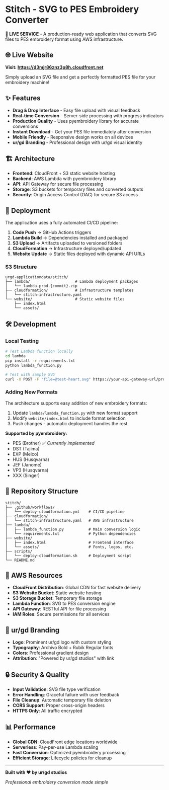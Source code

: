 # Stitch - SVG to PES Embroidery Converter

**🎉 LIVE SERVICE** - A production-ready web application that converts SVG files to PES embroidery format using AWS infrastructure.

## 🌐 Live Website

**Visit: https://d3mjr86znz3p8h.cloudfront.net**

Simply upload an SVG file and get a perfectly formatted PES file for your embroidery machine!

## ✨ Features

- **Drag & Drop Interface** - Easy file upload with visual feedback
- **Real-time Conversion** - Server-side processing with progress indicators
- **Production Quality** - Uses pyembroidery library for accurate conversions
- **Instant Download** - Get your PES file immediately after conversion
- **Mobile Friendly** - Responsive design works on all devices
- **ur/gd Branding** - Professional design with ur/gd visual identity

## 🏗️ Architecture

- **Frontend**: CloudFront + S3 static website hosting
- **Backend**: AWS Lambda with pyembroidery library
- **API**: API Gateway for secure file processing
- **Storage**: S3 buckets for temporary files and converted outputs
- **Security**: Origin Access Control (OAC) for secure S3 access

## 🚀 Deployment

The application uses a fully automated CI/CD pipeline:

1. **Code Push** → GitHub Actions triggers
2. **Lambda Build** → Dependencies installed and packaged
3. **S3 Upload** → Artifacts uploaded to versioned folders
4. **CloudFormation** → Infrastructure deployed/updated
5. **Website Update** → Static files deployed with dynamic API URLs

### S3 Structure
```
urgd-applicationdata/stitch/
├── lambda/                    # Lambda deployment packages
│   └── lambda-prod-{commit}.zip
├── cloudformation/            # Infrastructure templates
│   └── stitch-infrastructure.yaml
└── website/                   # Static website files
    ├── index.html
    └── assets/
```

## 🛠️ Development

### Local Testing
```bash
# Test Lambda function locally
cd lambda
pip install -r requirements.txt
python lambda_function.py

# Test with sample SVG
curl -X POST -F "file=@test-heart.svg" https://your-api-gateway-url/prod/api
```

### Adding New Formats
The architecture supports easy addition of new embroidery formats:

1. Update `lambda/lambda_function.py` with new format support
2. Modify `website/index.html` to include format selection
3. Push changes - automatic deployment handles the rest

**Supported by pyembroidery:**
- PES (Brother) ✅ *Currently implemented*
- DST (Tajima)
- EXP (Melco) 
- HUS (Husqvarna)
- JEF (Janome)
- VP3 (Husqvarna)
- XXX (Singer)

## 📁 Repository Structure

```
stitch/
├── .github/workflows/
│   └── deploy-cloudformation.yml    # CI/CD pipeline
├── cloudformation/
│   └── stitch-infrastructure.yaml   # AWS infrastructure
├── lambda/
│   ├── lambda_function.py           # Main conversion logic
│   └── requirements.txt             # Python dependencies
├── website/
│   ├── index.html                   # Frontend interface
│   └── assets/                      # Fonts, logos, etc.
├── scripts/
│   └── deploy-cloudformation.sh     # Deployment script
└── README.md
```

## 🔧 AWS Resources

- **CloudFront Distribution**: Global CDN for fast website delivery
- **S3 Website Bucket**: Static website hosting
- **S3 Storage Bucket**: Temporary file storage
- **Lambda Function**: SVG to PES conversion engine
- **API Gateway**: RESTful API for file processing
- **IAM Roles**: Secure permissions for all services

## 🎨 ur/gd Branding

- **Logo**: Prominent ur/gd logo with custom styling
- **Typography**: Archivo Bold + Rubik Regular fonts
- **Colors**: Professional gradient design
- **Attribution**: "Powered by ur/gd studios" with link

## 🔒 Security & Quality

- **Input Validation**: SVG file type verification
- **Error Handling**: Graceful failure with user feedback
- **File Cleanup**: Automatic temporary file deletion
- **CORS Support**: Proper cross-origin headers
- **HTTPS Only**: All traffic encrypted

## 📊 Performance

- **Global CDN**: CloudFront edge locations worldwide
- **Serverless**: Pay-per-use Lambda scaling
- **Fast Conversion**: Optimized pyembroidery processing
- **Efficient Storage**: Lifecycle policies for cleanup

---

**Built with ❤️ by ur/gd studios**

*Professional embroidery conversion made simple*